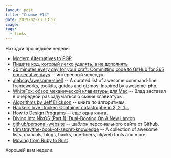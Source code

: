 ```yaml
---
layout: post
title: "Ссылки #14"
date: 2019-02-23 13:52
image:
tags:
  - links
---
```

Находки прошедшей недели:

* [Modern Alternatives to PGP](https://blog.gtank.cc/modern-alternatives-to-pgp/)
* [Пишите код, который легко удалять, а не дополнять](https://habr.com/ru/company/payonline/blog/277629/)
* [30 minutes every day for your craft: Committing code to GitHub for 365 consecutive days](https://medium.com/@rieckpil/30-minutes-every-day-for-your-craft-committing-code-to-github-for-365-consecutive-days-eec8b73b5105) -- интересный челендж.
* [alebcay/awesome-shell](https://github.com/alebcay/awesome-shell) -- A curated list of awesome command-line frameworks, toolkits, guides and gizmos. Inspired by awesome-php.
* [WhiteFox: обзор механической клавиатуры для Mac](https://macosworld.ru/whitefox-mechanical-keyboard-for-mac/) -- Влад заставил в очередной раз задуматься о смене клавиатуры.
* [Algorithms by Jeff Erickson](http://jeffe.cs.illinois.edu/teaching/algorithms/) -- книга по алгоритмам.
* [Hackers love Docker: Container catastrophe in 3, 2, 1...](https://techbeacon.com/security/hackers-love-docker-container-catastrophe-3-2-1)
* [How to Design Programs](https://htdp.org/) -- еще одна книга.
* [Diving Into NixOS (Part 1): Dual-Booting On A New Laptop](https://rycwo.xyz/2018/07/29/nixos-series-dual-boot)
* [github/personal-website](https://github.com/github/personal-website) -- шаблон персонального сайта от Github.
* [trimstray/the-book-of-secret-knowledge](https://github.com/trimstray/the-book-of-secret-knowledge) -- A collection of awesome lists, manuals, blogs, hacks, one-liners, cli/web tools and more.
* [Moving from Ruby to Rust](https://deliveroo.engineering/2019/02/14/moving-from-ruby-to-rust.html)

Хорошей вам недели.
